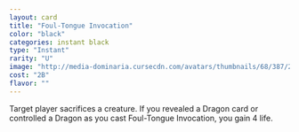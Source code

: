 ```yaml
---
layout: card
title: "Foul-Tongue Invocation"
color: "black"
categories: instant black
type: "Instant"
rarity: "U"
image: "http://media-dominaria.cursecdn.com/avatars/thumbnails/68/387/200/283/635618469113330098.png"
cost: "2B"
flavor: ""
---
```


Target player sacrifices a creature. If you revealed a Dragon card or controlled a Dragon as you cast Foul-Tongue Invocation, you gain 4 life.
